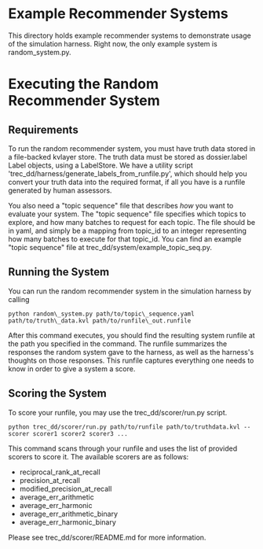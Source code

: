# Example Recommender Systems

This directory holds example recommender systems to demonstrate usage
of the simulation harness. Right now, the only example system is
random_system.py.

# Executing the Random Recommender System

## Requirements

To run the random recommender system, you must have truth data stored
in a file-backed kvlayer store. The truth data must be stored as
dossier.label Label objects, using a LabelStore. We have a utility
script 'trec\_dd/harness/generate\_labels\_from\_runfile.py', which should
help you convert your truth data into the required format, if all you
have is a runfile generated by human assessors.

You also need a "topic sequence" file that describes *how* you want to
evaluate your system. The "topic sequence" file specifies which topics
to explore, and how many batches to request for each topic. The file
should be in yaml, and simply be a mapping from topic\_id to an
integer representing how many batches to execute for that
topic\_id. You can find an example "topic sequence" file at
trec_dd/system/example\_topic\_seq.py.

## Running the System

You can run the random recommender system in the simulation harness by
calling

    python random\_system.py path/to/topic\_sequence.yaml path/to/truth\_data.kvl path/to/runfile\_out.runfile

After this command executes, you should find the resulting system
runfile at the path you specified in the command. The runfile summarizes
the responses the random system gave to the harness, as well as the harness's
thoughts on those responses. This runfile captures everything one needs to
know in order to give a system a score.

## Scoring the System

To score your runfile, you may use the trec_dd/scorer/run.py script.

    python trec_dd/scorer/run.py path/to/runfile path/to/truthdata.kvl --scorer scorer1 scorer2 scorer3 ...

This command scans through your runfile and uses the list of provided scorers to score it. The
available scorers are as follows:

 * reciprocal\_rank\_at\_recall
 * precision\_at\_recall
 * modified\_precision\_at\_recall
 * average\_err\_arithmetic
 * average\_err\_harmonic
 * average\_err\_arithmetic\_binary
 * average\_err\_harmonic\_binary

Please see trec_dd/scorer/README.md for more information.
